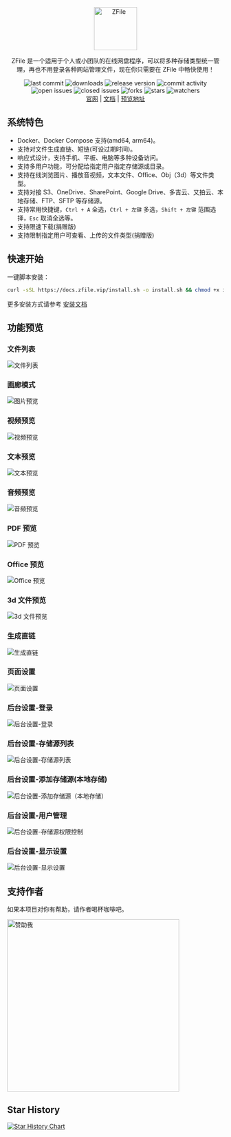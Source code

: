 <div align="center">
    <a href="https://zfile.vip" target="_blank" rel="noopener noreferrer">
        <img style="margin: auto; width: 100px; display: block" src="/img/logo-zfile.png" alt="ZFile" />
    </a>
    <p>ZFile 是一个适用于个人或小团队的在线网盘程序，可以将多种存储类型统一管理，再也不用登录各种网站管理文件，现在你只需要在 ZFile 中畅快使用！</p>
<div>
    <img alt="last commit"      src="https://shields.io/github/last-commit/zhaojun1998/zfile.svg?style=flat-square"/>
    <img alt="downloads"        src="https://shields.io/github/downloads/zhaojun1998/zfile/total?style=flat-square"/>
    <img alt="release version"  src="https://shields.io/github/v/release/zhaojun1998/zfile?style=flat-square"/>
    <img alt="commit activity"  src="https://shields.io/github/commit-activity/y/zhaojun1998/zfile?style=flat-square"/>
    <img alt="open issues"      src="https://shields.io/github/issues/zhaojun1998/zfile?style=flat-square"/>
    <img alt="closed issues"    src="https://shields.io/github/issues-closed-raw/zhaojun1998/zfile?style=flat-square"/>
    <img alt="forks"            src="https://shields.io/github/forks/zhaojun1998/zfile?style=flat-square"/>
    <img alt="stars"            src="https://shields.io/github/stars/zhaojun1998/zfile?style=flat-square"/>
    <img alt="watchers"         src="https://shields.io/github/watchers/zhaojun1998/zfile?style=flat-square"/>
</div>
    <span>
        <a href="https://zfile.vip">官网</a>
        <span> | </span>
        <a href="https://docs.zfile.vip">文档</a>
        <span> | </span>
        <a href="https://demo.zfile.vip">预览地址</a>
    </span>
</div>

## 系统特色

- Docker、Docker Compose 支持(amd64, arm64)。
- 支持对文件生成直链、短链(可设过期时间)。
- 响应式设计，支持手机、平板、电脑等多种设备访问。
- 支持多用户功能，可分配给指定用户指定存储源或目录。
- 支持在线浏览图片、播放音视频，文本文件、Office、Obj（3d）等文件类型。
- 支持对接 S3、OneDrive、SharePoint、Google Drive、多吉云、又拍云、本地存储、FTP、SFTP 等存储源。
- 支持常用快捷键，`Ctrl + A` 全选，`Ctrl + 左键` 多选，`Shift + 左键` 范围选择，`Esc` 取消全选等。
- 支持限速下载(捐赠版)
- 支持限制指定用户可查看、上传的文件类型(捐赠版)

## 快速开始

一键脚本安装：

```bash
curl -sSL https://docs.zfile.vip/install.sh -o install.sh && chmod +x install.sh && ./install.sh
```

更多安装方式请参考 [安装文档](https://docs.zfile.vip/install/)


## 功能预览

### 文件列表
![文件列表](/img/file-list.png)
### 画廊模式
![图片预览](/img/gallery.png)
### 视频预览
![视频预览](/img/preview-video.png)
### 文本预览
![文本预览](/img/preview-text.png)
### 音频预览
![音频预览](/img/preview-audio.png)
### PDF 预览
![PDF 预览](/img/preview-pdf.png)
### Office 预览
![Office 预览](/img/preview-office.png)
### 3d 文件预览
![3d 文件预览](/img/preview-3d.png)
### 生成直链
![生成直链](/img/generate-link.jpeg)
### 页面设置
![页面设置](/img/page-setting.png)
### 后台设置-登录
![后台设置-登录](/img/login.png)
### 后台设置-存储源列表
![后台设置-存储源列表](/img/storage-list.png)
### 后台设置-添加存储源(本地存储)
![后台设置-添加存储源（本地存储）](/img/storage-edit-local.png)
### 后台设置-用户管理
![后台设置-存储源权限控制](/img/user-edit.png)
### 后台设置-显示设置
![后台设置-显示设置](/img/view-setting.png)

## 支持作者

如果本项目对你有帮助，请作者喝杯咖啡吧。

<img src="https://cdn.jun6.net/2021/03/27/152704e91f13d.png" width="400" alt="赞助我">

## Star History

[![Star History Chart](https://api.star-history.com/svg?repos=zfile-dev/zfile&type=Date)](https://star-history.com/#zfile-dev/zfile&Date)
